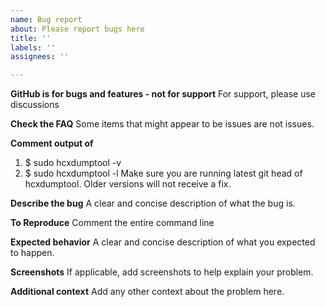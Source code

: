 ```yaml
---
name: Bug report
about: Please report bugs here
title: ''
labels: ''
assignees: ''

---
```


**GitHub is for bugs and features - not for support**
For support, please use discussions

**Check the FAQ**
Some items that might appear to be issues are not issues.

**Comment output of**
1. $ sudo hcxdumptool -v
2. $ sudo hcxdumptool -l
Make sure you are running latest git head of hcxdumptool. 
Older versions will not receive a fix.

**Describe the bug**
A clear and concise description of what the bug is.

**To Reproduce**
Comment the entire command line

**Expected behavior**
A clear and concise description of what you expected to happen.

**Screenshots**
If applicable, add screenshots to help explain your problem.

**Additional context**
Add any other context about the problem here.
